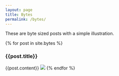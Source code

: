 ```yaml
---
layout: page
title: Bytes
permalink: /bytes/
---
```


These are byte sized posts with a simple illustration.
<div class="bytes">
  {% for post in site.bytes %}
    <h3>{{post.title}}</h3>
    {{post.content}}  
  <img src="{{post.image}}" />
  {% endfor %}
</div>